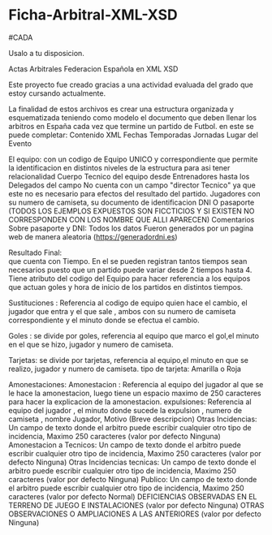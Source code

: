# Ficha-Arbitral-XML-XSD
#CADA

Usalo a tu disposicion. 

Actas Arbitrales Federacion Española en XML XSD

Este proyecto fue creado gracias a una actividad evaluada del grado que estoy cursando actualmente.

La finalidad de estos archivos es crear una estructura organizada y esquematizada teniendo como modelo el documento que deben llenar los arbitros en España cada vez que termine un partido de Futbol.
en este se puede completar:
Contenido XML
Fechas
Temporadas
Jornadas
Lugar del Evento

El equipo: 
  con un codigo de Equipo UNICO y correspondiente que permite la identificacion en distintos niveles de la estructura para asi tener relacionalidad
Cuerpo Tecnico del equipo desde Entrenadores hasta los Delegados del campo
No cuenta con un campo "director Tecnico" ya que este no es necesario para efectos del resultado del partido.
Jugadores con su numero de camiseta, su documento de identificacion DNI O pasaporte (TODOS LOS EJEMPLOS EXPUESTOS SON FICCTICIOS Y SI EXISTEN NO CORRESPONDEN CON LOS NOMBRE QUE ALLI APARECEN)
Comentarios Sobre pasaporte y DNI: Todos los datos Fueron generados por un pagina web de manera aleatoria (https://generadordni.es)

Resultado Final:  
  que cuenta con Tiempo. En el se pueden registran tantos tiempos sean necesarios puesto que un partido puede variar desde 2 tiempos hasta 4.
Tiene atributo del codigo del Equipo para hacer referencia a los equipos que actuan
goles y hora de inicio de los partidos en distintos tiempos. 

Sustituciones :
  Referencia al codigo de equipo quien hace el cambio, el jugador que entra y el que sale , ambos con su numero de camiseta correspondiente y el minuto donde se efectua el cambio.
  
Goles :
  se divide por goles, referencia al equipo que marco el gol,el minuto en el que se hizo, jugador y numero de camiseta.

Tarjetas:
  se divide por tarjetas, referencia al equipo,el minuto en que se realizo, jugador y numero de camiseta. tipo de tarjeta: Amarilla o Roja

Amonestaciones:
  Amonestacion : Referencia al equipo del jugador al que se le hace la amonestacion, luego tiene un espacio maximo de 250 caracteres para hacer la explicacion de la amonestacion.
  expulsiones: Referencia al equipo del jugador , el minuto donde sucede la expulsion , numero de camiseta , nombre Jugador, Motivo (Breve descripcion) 
  Otras Incidencias: Un campo de texto donde el arbitro puede escribir cualquier otro tipo de incidencia, Maximo 250 caracteres (valor por defecto Ninguna)
  Amonestacion a Tecnicos: Un campo de texto donde el arbitro puede escribir cualquier otro tipo de incidencia, Maximo 250 caracteres (valor por defecto Ninguna)
  Otras Incidencias tecnicas: Un campo de texto donde el arbitro puede escribir cualquier otro tipo de incidencia, Maximo 250 caracteres (valor por defecto Ninguna)
  Publico: Un campo de texto donde el arbitro puede escribir cualquier otro tipo de incidencia, Maximo 250 caracteres (valor por defecto Normal)
  DEFICIENCIAS OBSERVADAS EN EL TERRENO DE JUEGO E INSTALACIONES (valor por defecto Ninguna) 
  OTRAS OBSERVACIONES O AMPLIACIONES A LAS ANTERIORES (valor por defecto Ninguna) 
  
